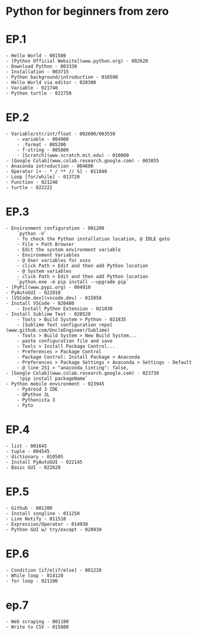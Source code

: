 # Python for beginners from zero

# EP.1
    - Hello World - 001500
    - [Python Official Website](www.python.org) - 002620
    - Download Python - 003330
    - Installation - 003715
    - Python background/introduction - 010500
    - Hello World via editor - 020300
    - Variable - 021740
    - Python turtle - 022750
# EP.2
    - Variable/str/int/float - 002600/003550
        - variable - 004900
        - .format - 005200
        - f-string - 005800
        - [Scratch](www.scratch.mit.edu) - 010000
    - [Google Colab](www.colab.research.google.com) - 003855
    - Anaconda introduction - 004600
    - Operator [+ - * / ** // %] - 011040
    - Loop [for/while] - 013720
    - Function - 021240
    - turtle - 022222
# EP.3
    - Environment configuration - 001200
	    `python -V`
	    - To check the Python installation location, @ IDLE goto 
	    - File > Path Browser
	    - Edit the system environment variable
	    - Environment Variables
	    - @ User variables for xxxx
	    - click Path > Edit and then add Python location
	    - @ System variables
	    - click Path > Edit and then add Python location
	    `python.exe -m pip install --upgrade pip`
    - [PyPi](www.pypi.org) - 004910
    - PyAutoGUI - 022010
    - [VSCode.dev](vscode.dev) - 015850
    - Install VSCode - 020400
	    - Install Python Extension - 021030
    - Install Sublime Text - 020520
	    - Tools > Build System > Python - 021835
	    - [Sublime Text configuration repo](www.github.com/UncleEngineer/Sublime)
	    - Tools > Build System > New Build System...
	    - paste configuration file and save
	    - Tools > Install Package Control...
	    - Preferences > Package Control
	    - Package Control: Install Package > Anaconda
	    - Preferences > Package Settings > Anaconda > Settings - Default
	    - @ line 251 > "anaconda_linting": false,
    - [Google Colab](www.colab.research.google.com) - 023730
	    `!pip install packageName`
    - Python mobile environment - 023945
	    - Pydroid 3 IDE
	    - QPython 3L
	    - Pythonista 3
	    - Pyto
# EP.4
    - list - 001645
    - tuple - 004545
    - dictionary - 010505
    - Install PyAutoGUI - 022145
    - Basic GUI - 022620
# EP.5
    - Github - 001200
    - Install songline - 011250
    - Line Notify - 011510
    - Expression/Operator - 014930
    - Python GUI w/ try/except - 020930
# EP.6
    - Condition [if/elif/else] - 001220
    - While loop - 014120
    - for loop - 021100
# ep.7
    - Web scraping - 001100
    - Write to CSV - 015800